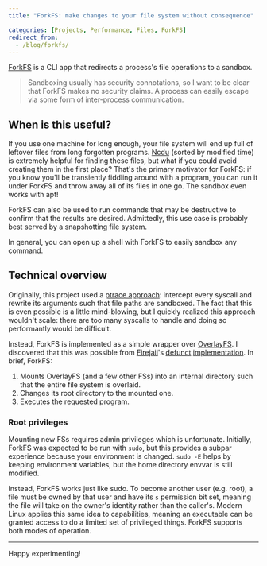 ```yaml
---
title: "ForkFS: make changes to your file system without consequence"

categories: [Projects, Performance, Files, ForkFS]
redirect_from:
  - /blog/forkfs/
---
```


[ForkFS](https://github.com/SUPERCILEX/forkfs) is a CLI app that redirects a process's file
operations to a sandbox.

> Sandboxing usually has security connotations, so I want to be clear that ForkFS makes no security
> claims. A process can easily escape via some form of inter-process communication.

## When is this useful?

If you use one machine for long enough, your file system will end up full of leftover files from
long forgotten programs. [Ncdu](https://dev.yorhel.nl/ncdu) (sorted by modified time) is extremely
helpful for finding these files, but what if you could avoid creating them in the first place?
That's the primary motivator for ForkFS: if you know you'll be transiently fiddling around with a
program, you can run it under ForkFS and throw away all of its files in one go. The sandbox even
works with apt!

ForkFS can also be used to run commands that may be destructive to confirm that the results are
desired. Admittedly, this use case is probably best served by a snapshotting file system.

In general, you can open up a shell with ForkFS to easily sandbox any command.

## Technical overview

Originally, this project used a
[ptrace approach](https://www.alfonsobeato.net/c/modifying-system-call-arguments-with-ptrace/):
intercept every syscall and rewrite its arguments such that file paths are sandboxed. The fact that
this is even possible is a little mind-blowing, but I quickly realized this approach wouldn't scale:
there are too many syscalls to handle and doing so performantly would be difficult.

Instead, ForkFS is implemented as a simple wrapper over
[OverlayFS](https://docs.kernel.org/filesystems/overlayfs.html). I discovered that this was possible
from [Firejail](https://firejail.wordpress.com/)'s
[defunct](https://github.com/netblue30/firejail/commit/fb9f2a5fb3ac1ebbb14302ecdf3c840b70b090da)
[implementation](https://github.com/netblue30/firejail/blob/master/src/firejail/fs_overlayfs.c).
In brief, ForkFS:

1. Mounts OverlayFS (and a few other FSs) into an internal directory such that the entire file
   system is overlaid.
2. Changes its root directory to the mounted one.
3. Executes the requested program.

### Root privileges

Mounting new FSs requires admin privileges which is unfortunate. Initially, ForkFS was expected to
be run with `sudo`, but this provides a subpar experience because your environment is changed.
`sudo -E` helps by keeping environment variables, but the home directory envvar is still modified.

Instead, ForkFS works just like sudo. To become another user (e.g. root), a file must be owned by
that user and have its `s` permission bit set, meaning the file will take on the owner's identity
rather than the caller's. Modern Linux applies this same idea to capabilities, meaning an executable
can be granted access to do a limited set of privileged things. ForkFS supports both modes of
operation.

---

Happy experimenting!
